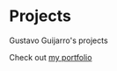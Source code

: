 # Projects
Gustavo Guijarro's projects

Check out [my portfolio]([https://www.example.com](https://devpost.com/software/social-impact-project))

